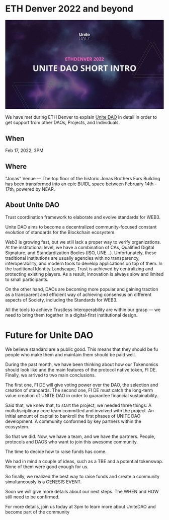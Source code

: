 # ETH Denver 2022 and beyond



![eth denver](../assets/eth-denver.jpg)



We have met during ETH Denver to explain [Unite DAO](../README.md) in detail in order to get support from other DAOs, Projects, and Individuals.



## When
Feb 17, 2022; 3PM



## Where
"Jonas" Venue — The top floor of the historic Jonas Brothers Furs Building has been transformed into an epic BUIDL space between February 14th - 17th, powered by NEAR.



## About Unite DAO

Trust coordination framework to elaborate and evolve standards for WEB3.

Unite DAO aims to become a decentralized community-focused constant evolution of standards for the Blockchain ecosystem.

Web3 is growing fast, but we still lack a proper way to verify organizations. At the institutional level, we have a combination of CAs, Qualified Digital Signature, and Standardization Bodies (ISO, UNE…). Unfortunately, these traditional institutions are usually agencies with no transparency, interoperability, and modern tools to develop applications on top of them.
In the traditional Identity Landscape, Trust is achieved by centralizing and protecting existing players.  As a result, innovation is always slow and limited to small participants.

On the other hand, DAOs are becoming more popular and gaining traction as a transparent and efficient way of achieving consensus on different aspects of Society, including the Standards for WEB3. 

All the tools to achieve Trustless Interoperability are within our grasp — we need to bring them together in a digital-first institutional design.



# Future for Unite DAO

We believe standard are a public good. This means that they should be fu people who make them and 
maintain them should be paid well.

During the past month, we have been thinking about how our Tokenomics should look like and the main 
features of the protocol native token, FI DE. Finally, we arrived to two main conclusions.

The first one, FI DE will give voting power over the DAO, the selection and creation of
standards.
The second one, FI DE must catch the long-term value creation of UNITE DAO in order to guarantee 
financial sustainability.

Said that, we knew that, to start the project, we needed three things:
A multidisciplinary core team committed and involved with the project.
An initial amount of capital to bankroll the first phases of UNITE DAO development.
A community conformed by key partners within the ecosystem.

So that we did. Now, we have a team, and we have the partners. People, protocols and DAOS who want 
to join this awesome community.

The time to decide how to raise funds has come.

We had in mind a couple of ideas, such as a TBE and a potential tokenswap. None of them were good 
enough for us.

So finally, we realized the best way to raise funds and create a community simultaneously is
a GENESIS EVENT.

Soon we will give more details about our next steps. The WHEN and HOW still need to be
confirmed.

For more details, join us today at 3pm to learn more about UniteDAO and become part of the 
community


